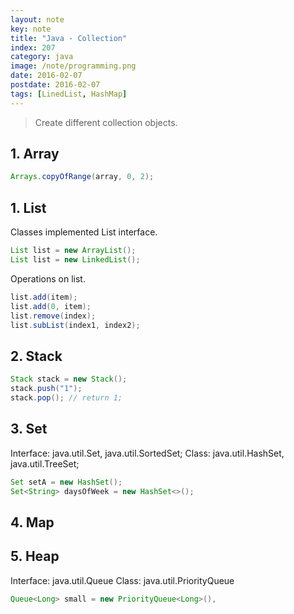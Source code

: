 ```yaml
---
layout: note
key: note
title: "Java - Collection"
index: 207
category: java
image: /note/programming.png
date: 2016-02-07
postdate: 2016-02-07
tags: [LinedList, HashMap]
---
```


> Create different collection objects.

## 1. Array
```java
Arrays.copyOfRange(array, 0, 2);
```
## 1. List
Classes implemented List interface.
```java
List list = new ArrayList();
List list = new LinkedList();
```
Operations on list.
```java
list.add(item);
list.add(0, item);
list.remove(index);
list.subList(index1, index2);
```
## 2. Stack
```java
Stack stack = new Stack();
stack.push("1");
stack.pop(); // return 1;
```
## 3. Set
Interface: java.util.Set, java.util.SortedSet;
Class: java.util.HashSet, java.util.TreeSet;
```java
Set setA = new HashSet();
Set<String> daysOfWeek = new HashSet<>();
```
## 4. Map

## 5. Heap
Interface: java.util.Queue
Class: java.util.PriorityQueue
```java
Queue<Long> small = new PriorityQueue<Long>(),

